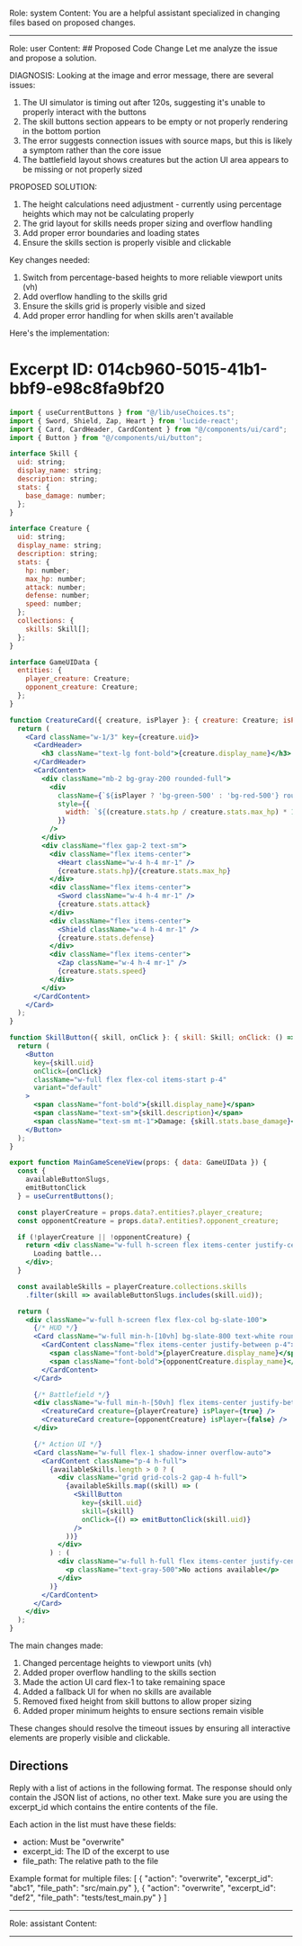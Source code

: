 Role: system
Content: You are a helpful assistant specialized in changing files based on proposed changes.
__________________
Role: user
Content: ## Proposed Code Change
Let me analyze the issue and propose a solution.

DIAGNOSIS:
Looking at the image and error message, there are several issues:

1. The UI simulator is timing out after 120s, suggesting it's unable to properly interact with the buttons
2. The skill buttons section appears to be empty or not properly rendering in the bottom portion
3. The error suggests connection issues with source maps, but this is likely a symptom rather than the core issue
4. The battlefield layout shows creatures but the action UI area appears to be missing or not properly sized

PROPOSED SOLUTION:

1. The height calculations need adjustment - currently using percentage heights which may not be calculating properly
2. The grid layout for skills needs proper sizing and overflow handling
3. Add proper error boundaries and loading states
4. Ensure the skills section is properly visible and clickable

Key changes needed:
1. Switch from percentage-based heights to more reliable viewport units (vh)
2. Add overflow handling to the skills grid
3. Ensure the skills grid is properly visible and sized
4. Add proper error handling for when skills aren't available

Here's the implementation:

# Excerpt ID: 014cb960-5015-41b1-bbf9-e98c8fa9bf20
```jsx main_game/templates/MainGameScene.tsx
import { useCurrentButtons } from "@/lib/useChoices.ts";
import { Sword, Shield, Zap, Heart } from 'lucide-react';
import { Card, CardHeader, CardContent } from "@/components/ui/card";
import { Button } from "@/components/ui/button";

interface Skill {
  uid: string;
  display_name: string;
  description: string;
  stats: {
    base_damage: number;
  };
}

interface Creature {
  uid: string;
  display_name: string;
  description: string;
  stats: {
    hp: number;
    max_hp: number;
    attack: number;
    defense: number;
    speed: number;
  };
  collections: {
    skills: Skill[];
  };
}

interface GameUIData {
  entities: {
    player_creature: Creature;
    opponent_creature: Creature;
  };
}

function CreatureCard({ creature, isPlayer }: { creature: Creature; isPlayer: boolean }) {
  return (
    <Card className="w-1/3" key={creature.uid}>
      <CardHeader>
        <h3 className="text-lg font-bold">{creature.display_name}</h3>
      </CardHeader>
      <CardContent>
        <div className="mb-2 bg-gray-200 rounded-full">
          <div 
            className={`${isPlayer ? 'bg-green-500' : 'bg-red-500'} rounded-full h-2`}
            style={{
              width: `${(creature.stats.hp / creature.stats.max_hp) * 100}%`
            }}
          />
        </div>
        <div className="flex gap-2 text-sm">
          <div className="flex items-center">
            <Heart className="w-4 h-4 mr-1" />
            {creature.stats.hp}/{creature.stats.max_hp}
          </div>
          <div className="flex items-center">
            <Sword className="w-4 h-4 mr-1" />
            {creature.stats.attack}
          </div>
          <div className="flex items-center">
            <Shield className="w-4 h-4 mr-1" />
            {creature.stats.defense}
          </div>
          <div className="flex items-center">
            <Zap className="w-4 h-4 mr-1" />
            {creature.stats.speed}
          </div>
        </div>
      </CardContent>
    </Card>
  );
}

function SkillButton({ skill, onClick }: { skill: Skill; onClick: () => void }) {
  return (
    <Button 
      key={skill.uid}
      onClick={onClick}
      className="w-full flex flex-col items-start p-4"
      variant="default"
    >
      <span className="font-bold">{skill.display_name}</span>
      <span className="text-sm">{skill.description}</span>
      <span className="text-sm mt-1">Damage: {skill.stats.base_damage}</span>
    </Button>
  );
}

export function MainGameSceneView(props: { data: GameUIData }) {
  const {
    availableButtonSlugs,
    emitButtonClick
  } = useCurrentButtons();

  const playerCreature = props.data?.entities?.player_creature;
  const opponentCreature = props.data?.entities?.opponent_creature;

  if (!playerCreature || !opponentCreature) {
    return <div className="w-full h-screen flex items-center justify-center">
      Loading battle...
    </div>;
  }

  const availableSkills = playerCreature.collections.skills
    .filter(skill => availableButtonSlugs.includes(skill.uid));

  return (
    <div className="w-full h-screen flex flex-col bg-slate-100">
      {/* HUD */}
      <Card className="w-full min-h-[10vh] bg-slate-800 text-white rounded-none">
        <CardContent className="flex items-center justify-between p-4">
          <span className="font-bold">{playerCreature.display_name}</span>
          <span className="font-bold">{opponentCreature.display_name}</span>
        </CardContent>
      </Card>

      {/* Battlefield */}
      <div className="w-full min-h-[50vh] flex items-center justify-between px-8 bg-gradient-to-b from-slate-200 to-slate-300">
        <CreatureCard creature={playerCreature} isPlayer={true} />
        <CreatureCard creature={opponentCreature} isPlayer={false} />
      </div>

      {/* Action UI */}
      <Card className="w-full flex-1 shadow-inner overflow-auto">
        <CardContent className="p-4 h-full">
          {availableSkills.length > 0 ? (
            <div className="grid grid-cols-2 gap-4 h-full">
              {availableSkills.map((skill) => (
                <SkillButton 
                  key={skill.uid}
                  skill={skill}
                  onClick={() => emitButtonClick(skill.uid)}
                />
              ))}
            </div>
          ) : (
            <div className="w-full h-full flex items-center justify-center">
              <p className="text-gray-500">No actions available</p>
            </div>
          )}
        </CardContent>
      </Card>
    </div>
  );
}
```

The main changes made:
1. Changed percentage heights to viewport units (vh)
2. Added proper overflow handling to the skills section
3. Made the action UI card flex-1 to take remaining space
4. Added a fallback UI for when no skills are available
5. Removed fixed height from skill buttons to allow proper sizing
6. Added proper minimum heights to ensure sections remain visible

These changes should resolve the timeout issues by ensuring all interactive elements are properly visible and clickable.

## Directions
Reply with a list of actions in the following format. The response should only contain the JSON list of actions, no other text.
Make sure you are using the excerpt_id which contains the entire contents of the file.

Each action in the list must have these fields:
- action: Must be "overwrite"
- excerpt_id: The ID of the excerpt to use
- file_path: The relative path to the file

Example format for multiple files:
[
    {
        "action": "overwrite",
        "excerpt_id": "abc1",
        "file_path": "src/main.py"
    },
    {
        "action": "overwrite",
        "excerpt_id": "def2",
        "file_path": "tests/test_main.py"
    }
]
__________________
Role: assistant
Content: 
__________________
